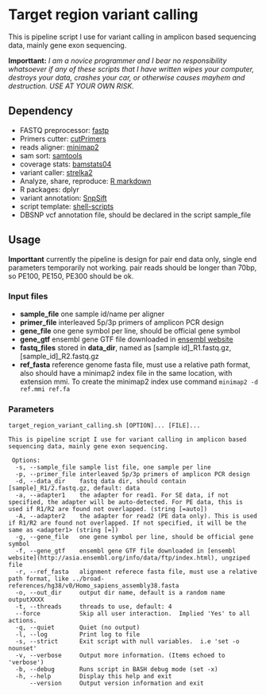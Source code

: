 # Target region variant calling
This is pipeline script I use for variant calling in amplicon based sequencing data, mainly gene exon sequencing.

**Importtant:** *I am a novice programmer and I bear no responsibility whatsoever if any of these scripts that I have written wipes your computer, destroys your data, crashes your car, or otherwise causes mayhem and destruction.  USE AT YOUR OWN RISK.*

## Dependency
* FASTQ preprocessor: [fastp](https://github.com/OpenGene/fastp)
* Primers cutter: [cutPrimers](https://github.com/ray1919/cutPrimers)
* reads aligner: [minimap2](https://github.com/lh3/minimap2)
* sam sort: [samtools](http://www.htslib.org/)
* coverage stats: [bamstats04](https://lindenb.github.io/jvarkit/BamStats04.html)
* variant caller: [strelka2](https://github.com/Illumina/strelka)
* Analyze, share, reproduce: [R markdown](https://rmarkdown.rstudio.com/)
* R packages: dplyr
* variant annotation: [SnpSift](http://snpeff.sourceforge.net/)
* script template: [shell-scripts](https://github.com/natelandau/shell-scripts)
* DBSNP vcf annotation file, should be declared in the script sample_file

## Usage
**Importtant** currently the pipeline is design for pair end data only, single end parameters temporarily not working. pair reads should be longer than 70bp, so PE100, PE150, PE300 should be ok.
### Input files
* **sample_file** one sample id/name per aligner
* **primer_file** interleaved 5p/3p primers of amplicon PCR design
* **gene_file** one gene symbol per line, should be official gene symbol
* **gene_gtf** ensembl gene GTF file downloaded in [ensembl website](http://asia.ensembl.org/info/data/ftp/index.html)
* **fastq_files** stored in **data_dir**, named as [sample id]_R1.fastq.gz, [sample_id]_R2.fastq.gz
* **ref_fasta** reference genome fasta file, must use a relative path format, also should have a minimap2 index file in the same location, with extension mmi. To create the minimap2 index use command ```minimap2 -d ref.mmi ref.fa```

### Parameters
```
target_region_variant_calling.sh [OPTION]... [FILE]...

This is pipeline script I use for variant calling in amplicon based sequencing data, mainly gene exon sequencing.

 Options:
  -s, --sample_file sample list file, one sample per line
  -p, --primer_file interleaved 5p/3p primers of amplicon PCR design
  -d, --data_dir    fastq data dir, should contain [sample]_R1/2.fastq.gz, default: data
  -a, --adapter1    the adapter for read1. For SE data, if not specified, the adapter will be auto-detected. For PE data, this is used if R1/R2 are found not overlapped. (string [=auto])
  -A, --adapter2    the adapter for read2 (PE data only). This is used if R1/R2 are found not overlapped. If not specified, it will be the same as <adapter1> (string [=])
  -g, --gene_file   one gene symbol per line, should be official gene symbol
  -f, --gene_gtf    ensembl gene GTF file downloaded in [ensembl website](http://asia.ensembl.org/info/data/ftp/index.html), ungziped file
  -r, --ref_fasta   alignment referece fasta file, must use a relative path format, like ../broad-references/hg38/v0/Homo_sapiens_assembly38.fasta
  -o, --out_dir     output dir name, default is a random name outputXXXX
  -t, --threads     threads to use, default: 4
  --force           Skip all user interaction.  Implied 'Yes' to all actions.
  -q, --quiet       Quiet (no output)
  -l, --log         Print log to file
  -s, --strict      Exit script with null variables.  i.e 'set -o nounset'
  -v, --verbose     Output more information. (Items echoed to 'verbose')
  -b, --debug       Runs script in BASH debug mode (set -x)
  -h, --help        Display this help and exit
      --version     Output version information and exit
```
